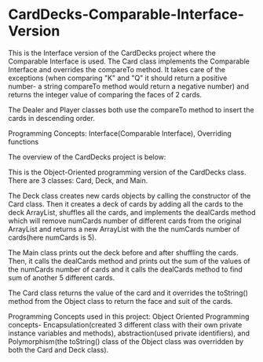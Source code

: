 # CardDecks-Comparable-Interface-Version

This is the Interface version of the CardDecks project where the Comparable Interface is used. The Card class implements the Comparable Interface and overrides the compareTo method. It takes care of the exceptions (when comparing "K" and "Q" it should return a positive number- a string compareTo method would return a negative number) and returns the integer value of comparing the faces of 2 cards. 

The Dealer and Player classes both use the compareTo method to insert the cards in descending order. 

Programming Concepts: Interface(Comparable Interface), Overriding functions


The overview of the CardDecks project is below:

This is the Object-Oriented programming version of the CardDecks class. There are 3 classes: Card, Deck, and Main.

The Deck class creates new cards objects by calling the constructor of the Card class. Then it creates a deck of cards by adding all the cards to the deck ArrayList, shuffles all the cards, and implements the dealCards method which will remove numCards number of different cards from the original ArrayList and returns a new ArrayList with the the numCards number of cards(here numCards is 5).

The Main class prints out the deck before and after shuffling the cards. Then, it calls the dealCards method and prints out the sum of the values of the numCards number of cards and it calls the dealCards method to find sum of another 5 different cards.

The Card class returns the value of the card and it overrides the toString() method from the Object class to return the face and suit of the cards.

Programming Concepts used in this project: Object Oriented Programming concepts- Encapsulation(created 3 different class with their own private instance variables and methods), abstraction(used private identifiers), and Polymorphism(the toString() class of the Object class was overridden by both the Card and Deck class).
